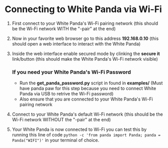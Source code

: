 # Connecting to White Panda via Wi-Fi

1. First connect to your White Panda's Wi-Fi pairing network (this should be the Wi-Fi network WITH the "-pair" at the end)

2. Now in your favorite web browser go to this address **192.168.0.10** (this should open a web interface to interact with the White Panda)

3. Inside the web interface enable secured mode by clinking the **secure it** link/button (this should make the White Panda's Wi-Fi network visible)

   ### If you need your White Panda's Wi-Fi Password

   * Run the **get_panda_password.py** script in found in **examples/** (Must have panda paw for this step because you need to connect White Panda via USB to retrive the Wi-Fi password)
   * Also ensure that you are connected to your White Panda's Wi-Fi pairing network

4. Connect to your White Panda's default Wi-Fi network (this should be the Wi-Fi network WITHOUT the "-pair" at the end)

5. Your White Panda is now connected to Wi-Fi you can test this by running this line of code `python -c 'from panda import Panda; panda = Panda("WIFI")'` in your terminal of choice.
